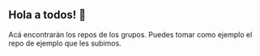 ## Hola a todos! 👋
Acá encontrarán los repos de los grupos.
Puedes tomar como ejemplo el repo de ejemplo que les subimos.
